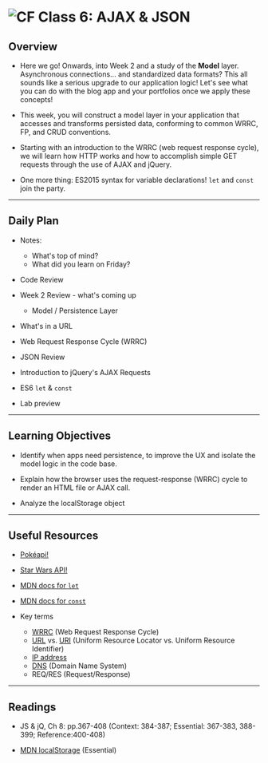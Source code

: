 ![CF](https://i.imgur.com/7v5ASc8.png)  Class 6: AJAX & JSON
=======
## Overview
<!-- Provide a general overview of the daily concepts and processes that will be covered in lectures and labs -->

- Here we go! Onwards, into Week 2 and a study of the **Model** layer. Asynchronous connections... and standardized data formats? This all sounds like a serious upgrade to our application logic! Let's see what you can do with the blog app and your portfolios once we apply these concepts!

- This week, you will construct a model layer in your application that accesses and transforms persisted data, conforming to common WRRC, FP, and CRUD conventions.

- Starting with an introduction to the WRRC (web request response cycle), we will learn how HTTP works and how to accomplish simple GET requests through the use of AJAX and jQuery.

- One more thing: ES2015 syntax for variable declarations! `let` and `const` join the party.

---

## Daily Plan

- Notes:
	- What's top of mind?
	- What did you learn on Friday?

- Code Review

- Week 2 Review - what's coming up
	- Model / Persistence Layer
- What's in a URL
- Web Request Response Cycle (WRRC)
- JSON Review
- Introduction to jQuery's AJAX Requests
- ES6 `let` & `const`

- Lab preview

---

## Learning Objectives
<!--
ABCD:
  Audience: Program participants
  Behavior: Expected learning/behavior changes/results
  Condition:
    Circumstances that lead to change/result
    When change/result are expected to occur
  Degree: How much change occurs (%) for how many participants (#)
-->

* Identify when apps need persistence, to improve the UX and isolate the model logic in the code base.

* Explain how the browser uses the request-response (WRRC) cycle to render an HTML file or AJAX call.

* Analyze the localStorage object

---

## Useful Resources

- [Pokéapi!](https://pokeapi.co/)
- [Star Wars API!](http://swapi.co/)
- [MDN docs for `let`](https://developer.mozilla.org/en-US/docs/Web/JavaScript/Reference/Statements/let)
- [MDN docs for `const`](https://developer.mozilla.org/en-US/docs/Web/JavaScript/Reference/Statements/const)

- Key terms
	- [WRRC](http://celineotter.azurewebsites.net/world-wide-web-http-request-response-cycle/) (Web Request Response Cycle)
	- [URL](https://en.wikipedia.org/wiki/Uniform_Resource_Locator) vs. [URI](https://en.wikipedia.org/wiki/Uniform_Resource_Identifier) (Uniform Resource Locator vs. Uniform Resource Identifier)
	- [IP address](https://en.wikipedia.org/wiki/IP_address)
	- [DNS](https://en.wikipedia.org/wiki/Domain_Name_System) (Domain Name System)
	- REQ/RES (Request/Response)
---

## Readings
<!-- List of readings required for this content; readings being completed by the start of this lecture -->

* JS & jQ, Ch 8: pp.367-408 (Context: 384-387; Essential: 367-383, 388-399; Reference:400-408)

* [MDN localStorage](https://developer.mozilla.org/en-US/docs/Web/API/Web_Storage_API) (Essential)
